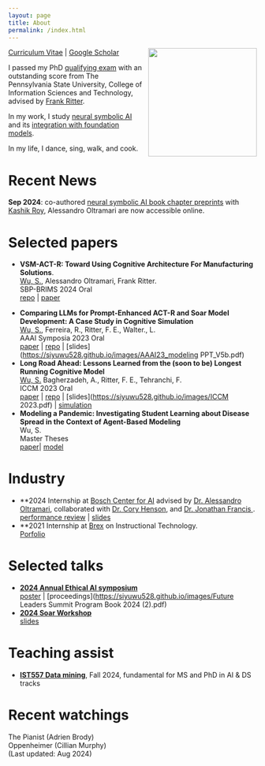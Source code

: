 ```yaml
---
layout: page
title: About
permalink: /index.html
---
```

<p><img style="float:right; padding-left:10px" src="http://Siyuwu528.github.io/images/image.jpg" width="220" height="220" /></p>
<a href="https://siyuwu528.github.io/images/Siyu Wu_Resume_AI_V5.pdf">Curriculum Vitae</a> | <a href="https://scholar.google.com/citations?user=wFLFQeoAAAAJ&hl=zh-CN">Google Scholar</a> <br>

I passed my PhD <a href="http://Siyuwu528.github.io/images/Siyu Wu_Qualifying Exam Evaluation Form.pdf">qualifying exam</a> with an outstanding score from The Pennsylvania State University, College of Information Sciences and Technology, advised by <a href="https://www.frankritter.com/ritter.html">Frank Ritter</a>.

In my work, I study <a href="http://Siyuwu528.github.io/images/CBI_intern_Wu_V2.pdf">neural symbolic AI</a> and its <a href="https://arxiv.org/abs/2408.09176" target="_blank">integration with foundation models</a>.


In my life, I dance, sing, walk, and cook.
# Recent News
<!---- **July 2024**: paper **VSM-ACT-R: Toward Using Cognitive Architecture For Manufacturing Solutions**.<br> <u>Wu, S.</u>, <a href="https://carnegiebosch.cmu.edu/team/bios/oltramari-alessandro.html">Alessandro Oltramari</a>, Frank Ritter, get accepted to 
17th International Conference on Social Computing, Behavioral-Cultural Modeling & Prediction and Behavior Representation in Modeling and Simulation (SBP-BRIMs) for oral presentation.--->
 **Sep 2024**: co-authored <a href= "https://scholarcommons.sc.edu/csce_facpub/310/">neural symbolic AI book chapter preprints</a> with <a href="https://scholar.google.com/citations?user=LpOo_IUAAAAJ&hl=en">Kashik Roy</a>, Alessandro Oltramari are now accessible online.<br>
<!---- **Aug 2024**: Completed internship at <a href= "https://www.bosch-ai.com/"> Bosch Center for AI</a> advised by <a href="https://carnegiebosch.cmu.edu/team/bios/oltramari-alessandro.html"> Dr. Alessandro Oltramari</a>, collaborated with <a href="https://www.bosch.com/research/about-bosch-research/our-research-experts/cory-henson/"> Dr. Cory Henson</a>, and <a href="https://www.bosch.us/news-and-stories/jonathan-francis/"> Dr. Jonathan Francis </a>. <br>
    [performance review](https://siyuwu528.github.io/images/performance.pdf) |
    [slides](https://siyuwu528.github.io/images/Intern_V3.pdf)--->
# Selected papers
- **VSM-ACT-R: Toward Using Cognitive Architecture For Manufacturing Solutions**.<br>
<u>Wu, S.</u>, Alessandro Oltramari, Frank Ritter.<br>
SBP-BRIMS 2024 Oral<br>
    [repo](https://github.com/SiyuWu528/VSM-ACT-R) |
    [paper]([https://link.springer.com/chapter/10.1007/978-3-031-72241-7_7])
<!---[slides](https://siyuwu528.github.io/images/AAAI23_modeling PPT_V5b.pdf)--->
- **Comparing LLMs for Prompt-Enhanced ACT-R and Soar Model Development: A Case Study in Cognitive Simulation** <br>
  <u>Wu, S.</u>, Ferreira, R., Ritter, F. E., Walter., L.<br>
  AAAI Symposia 2023 Oral<br>
    [paper](https://ojs.aaai.org/index.php/AAAI-SS/article/view/27710) |
    [repo](https://github.com/SiyuWu528/GPT-DriveBus) |
    [slides](https://siyuwu528.github.io/images/AAAI23_modeling PPT_V5b.pdf)
- **Long Road Ahead: Lessons Learned from the (soon to be) Longest Running Cognitive Model** <br>
  <u>Wu, S.</u> Bagherzadeh, A., Ritter, F. E., Tehranchi, F.<br>
  ICCM 2023 Oral<br>
    [paper](https://www.frankritter.com/papers/wuBRT23.pdf) |
    [repo](https://github.com/SiyuWu528/DriveBus) |
    [slides](https://siyuwu528.github.io/images/ICCM 2023.pdf) |
    [simulation](https://pennstateoffice365-my.sharepoint.com/:v:/r/personal/sfw5621_psu_edu/Documents/DriveBus_2023/3.%20data_collection/Model%20A%20play%20the%20game%20recording.MOV?csf=1&web=1&e=Fbrijw&nav=eyJwbGF5YmFja09wdGlvbnMiOnt9LCJyZWZlcnJhbEluZm8iOnsicmVmZXJyYWxBcHAiOiJTdHJlYW1XZWJBcHAiLCJyZWZlcnJhbE1vZGUiOiJtaXMiLCJyZWZlcnJhbFZpZXciOiJwb3N0cm9sbC1jb3B5bGluayIsInJlZmVycmFsUGxheWJhY2tTZXNzaW9uSWQiOiI1ZWEyNDBiYS1iZmY1LTQ4M2YtODZiYi03ZjgyMzlhNGIyYmMifX0%3D)
- **Modeling a Pandemic: Investigating Student Learning about Disease Spread in the Context of Agent-Based Modeling** <br>
Wu, S. <br>
Master Theses <br>
[paper](https://www.proquest.com/docview/2715316973?pq-origsite=gscholar&fromopenview=true&sourcetype=Dissertations%20&%20Theses)|
[model](https://ccl.northwestern.edu/theorybuilding/Siyu-Intervention/Model5Disease.html)

# Industry
- **2024 Internship at <a href= "https://www.bosch-ai.com/"> Bosch Center for AI</a> advised by <a href="https://carnegiebosch.cmu.edu/team/bios/oltramari-alessandro.html"> Dr. Alessandro Oltramari</a>, collaborated with <a href="https://www.bosch.com/research/about-bosch-research/our-research-experts/cory-henson/"> Dr. Cory Henson</a>, and <a href="https://www.bosch.us/news-and-stories/jonathan-francis/"> Dr. Jonathan Francis </a>. <br>
    [performance review](https://siyuwu528.github.io/images/performance.pdf) |
    [slides](https://siyuwu528.github.io/images/Intern_V3.pdf)
- **2021 Internship at <a href= "https://www.brex.com/?ref_code=pmk_g_g_19486703726_141821765741_kwd-977611001_643825738047_brex_e_CjwKCAjwxY-3BhAuEiwAu7Y6s6ulaoma1857q1FNijIVXEikIlhdW4-jhLg7GM_qy_e8R-lgq2wXuBoC_U8QAvD_BwE&qgad=643825738047&qgterm=brex&gad_source=1&gclid=CjwKCAjwxY-3BhAuEiwAu7Y6s6ulaoma1857q1FNijIVXEikIlhdW4-jhLg7GM_qy_e8R-lgq2wXuBoC_U8QAvD_BwE">Brex</a> on Instructional Technology. <br>
    [Porfolio](https://shannonsiyuwu.s3.us-west-1.amazonaws.com/Brex+Bank+connection/story.html)
# Selected talks
- **<a href="https://midas.umich.edu/future-leaders-summit-2024/">2024 Annual Ethical AI symposium</a>** <br>
     [poster](https://siyuwu528.github.io/images/V4_AI-WEEK-2024-LLM-ACT-R-1.pdf) |
     [proceedings](https://siyuwu528.github.io/images/Future Leaders Summit Program Book 2024 (2).pdf)
- **<a href="https://integratedcognition.ai/news/2024-soar-workshop-29-may/">2024 Soar Workshop</a>** <br>
     [slides](https://siyuwu528.github.io/images/SoarPresentation_Wu.pdf)<br>
  
# Teaching assist
- **<a href="https://bulletins.psu.edu/university-course-descriptions/graduate/ist/">IST557 Data mining</a>**, Fall 2024, fundamental for MS and PhD in AI & DS tracks

# Recent watchings
The Pianist (Adrien Brody)<br>
Oppenheimer (Cillian Murphy)<br>
(Last updated: Aug 2024)
